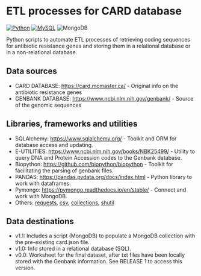 # ETL processes for CARD database

[![Python](https://img.shields.io/badge/python-3.10-blue.svg)](https://www.python.org/) [![MySQL](https://img.shields.io/badge/MYSQL-blue)](https://www.mysql.com/) ![MongoDB](https://img.shields.io/badge/MongoDB-green.svg)

Python scripts to automate ETL processes of retrieving coding sequences for antibiotic resistance genes and storing them in a relational database or in a non-relational database.

## Data sources

* CARD DATABASE: https://card.mcmaster.ca/ - Original info on the antibiotic resistance genes
* GENBANK DATABASE: https://www.ncbi.nlm.nih.gov/genbank/ - Source of the genomic sequences

## Libraries, frameworks and utilities

* SQLAlchemy: https://www.sqlalchemy.org/ - Toolkit and ORM for database access and updating.
* E-UTILITIES: https://www.ncbi.nlm.nih.gov/books/NBK25499/ - Utility to query DNA and Protein Accession codes to the Genbank database.
* Biopython: https://github.com/biopython/biopython - Toolkit for facilitating the parsing of genbank files.
* PANDAS: https://pandas.pydata.org/docs/index.html - Python library to work with dataframes.
* Pymongo: https://pymongo.readthedocs.io/en/stable/ - Connect and work with MongoDB.
* Others: [requests](https://pypi.org/project/requests/), [csv](https://pypi.org/project/python-csv/), [collections](https://docs.python.org/3/library/collections.html), [shutil](https://docs.python.org/3/library/shutil.html)

## Data destinations

* v1.1: Includes a script (MongoDB) to populate a MongoDB collection with the pre-existing card.json file. 
* v1.0: Info stored in a relational database (SQL).
* v0.0: Worksheet for the final dataset, after txt files have been locally stored with the Genbank information. See RELEASE 1 to access this version.

